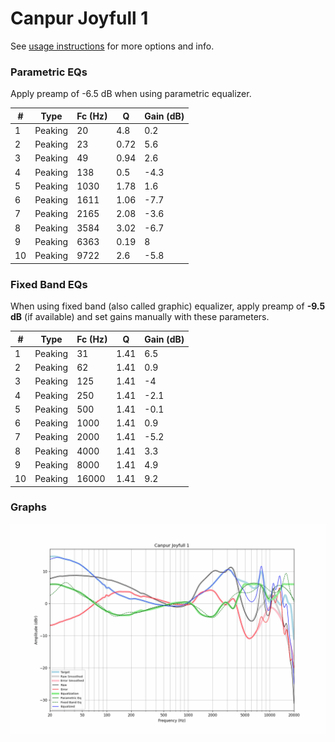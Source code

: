 # Canpur Joyfull 1
See [usage instructions](https://github.com/jaakkopasanen/AutoEq#usage) for more options and info.

### Parametric EQs
Apply preamp of -6.5 dB when using parametric equalizer.

|   # | Type    |   Fc (Hz) |    Q |   Gain (dB) |
|-----|---------|-----------|------|-------------|
|   1 | Peaking |        20 | 4.8  |         0.2 |
|   2 | Peaking |        23 | 0.72 |         5.6 |
|   3 | Peaking |        49 | 0.94 |         2.6 |
|   4 | Peaking |       138 | 0.5  |        -4.3 |
|   5 | Peaking |      1030 | 1.78 |         1.6 |
|   6 | Peaking |      1611 | 1.06 |        -7.7 |
|   7 | Peaking |      2165 | 2.08 |        -3.6 |
|   8 | Peaking |      3584 | 3.02 |        -6.7 |
|   9 | Peaking |      6363 | 0.19 |         8   |
|  10 | Peaking |      9722 | 2.6  |        -5.8 |

### Fixed Band EQs
When using fixed band (also called graphic) equalizer, apply preamp of **-9.5 dB** (if available) and set gains manually with these parameters.

|   # | Type    |   Fc (Hz) |    Q |   Gain (dB) |
|-----|---------|-----------|------|-------------|
|   1 | Peaking |        31 | 1.41 |         6.5 |
|   2 | Peaking |        62 | 1.41 |         0.9 |
|   3 | Peaking |       125 | 1.41 |        -4   |
|   4 | Peaking |       250 | 1.41 |        -2.1 |
|   5 | Peaking |       500 | 1.41 |        -0.1 |
|   6 | Peaking |      1000 | 1.41 |         0.9 |
|   7 | Peaking |      2000 | 1.41 |        -5.2 |
|   8 | Peaking |      4000 | 1.41 |         3.3 |
|   9 | Peaking |      8000 | 1.41 |         4.9 |
|  10 | Peaking |     16000 | 1.41 |         9.2 |

### Graphs
![](./Canpur%20Joyfull%201.png)

